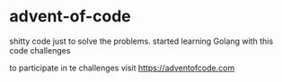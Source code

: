 # advent-of-code
shitty code just to solve the problems.
started learning Golang with this code challenges

to participate in te challenges visit https://adventofcode.com